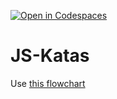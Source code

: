[![Open in Codespaces](https://classroom.github.com/assets/launch-codespace-2972f46106e565e64193e422d61a12cf1da4916b45550586e14ef0a7c637dd04.svg)](https://classroom.github.com/open-in-codespaces?assignment_repo_id=16765189)
# JS-Katas
Use [this flowchart](https://lucid.app/lucidchart/5a3164fd-459f-494d-9cae-b4a6be593b13/edit?invitationId=inv_ed8cde55-0e62-45be-9fd4-6967323ede1b)
